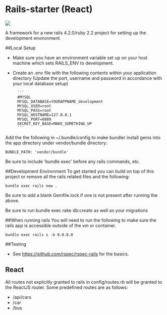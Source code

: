 Rails-starter (React)
=========
<img src="https://travis-ci.org/chiedojohn/rails-starter.svg?branch=react" />

A framework for a new rails 4.2.0/ruby 2.2 project for setting up the development environment.

##Local Setup
- Make sure you have an environment variable set up on your host machine which sets RAILS_ENV to development.
- Create an .env file with the following contents within your application directory (Update the port, username and password in accordance with your local database setup)

        ```
        #MYSQL
        MYSQL_DATABASE=YOURAPPNAME_development
        MYSQL_USER=root
        MYSQL_PASS=root
        MYSQL_HOSTNAME=127.0.0.1
        MYSQL_PORT=8889
        SECRET_KEY_BASE=MAKE_SOMETHING_UP
        ```

Add the the following in ~/.bundle/config to make bundler install gems into the app directory under vendor/bundle directory:

```
BUNDLE_PATH: 'vendor/bundle'
```

Be sure to include 'bundle exec' before any rails commands, etc.

##Development Environment
To get started you can build on top of this project or remove all the rails related files and the following:

```
bundle exec rails new .
```

Be sure to add a blank Gemfile.lock if one is not present after running the above.

Be sure to run bundle exec rake db:create as well as your migrations

##When running rails
You will need to run the following to make sure the rails app is accessible outside of the vm or container.

`bundle exec rails s -b 0.0.0.0`

##Testing
- See https://github.com/rspec/rspec-rails for the basics.

React
-----------
All routes not explicitly granted to rails in config/routes.rb will be granted to the ReactJS router. Some predefined routes are as follows:
- /api/cars
- /car
- /bus
